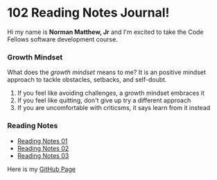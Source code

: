 # 102 Reading Notes Journal!

Hi my name is **Norman Matthew, Jr** and I'm excited to take the Code Fellows software development course.

### Growth Mindset

What does the *growth mindset* means to me? It is an positive mindset approach to tackle obstacles, setbacks, and self-doubt.

1. If you feel like avoiding challenges, a growth mindset embraces it
2. If you feel like quitting, don't give up try a different approach
3. If you are uncomfortable with criticsms, it says learn from it instead

### Reading Notes
- [Reading Notes 01](Read01.md)
- [Reading Notes 02](Read02.md)
- [Reading Notes 03](Read03.md)

Here is my [GitHub Page](https://github.com/normanmatthewjr/reading-notes)

